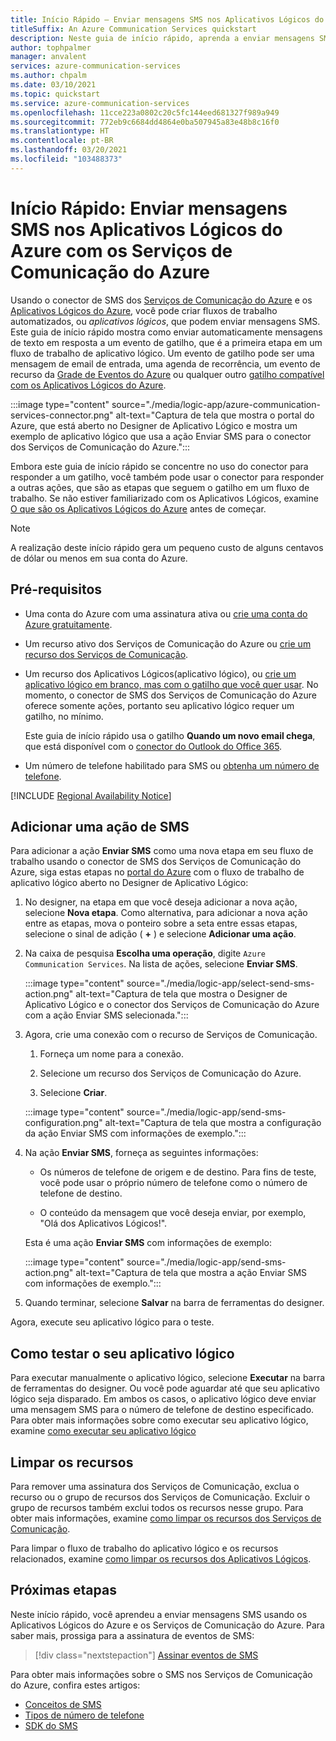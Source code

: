```yaml
---
title: Início Rápido – Enviar mensagens SMS nos Aplicativos Lógicos do Azure usando os Serviços de Comunicação do Azure
titleSuffix: An Azure Communication Services quickstart
description: Neste guia de início rápido, aprenda a enviar mensagens SMS nos fluxos de trabalho dos Aplicativos Lógicos do Azure usando o conector dos Serviços de Comunicação do Azure.
author: tophpalmer
manager: anvalent
services: azure-communication-services
ms.author: chpalm
ms.date: 03/10/2021
ms.topic: quickstart
ms.service: azure-communication-services
ms.openlocfilehash: 11cce223a0802c20c5fc144eed681327f989a949
ms.sourcegitcommit: 772eb9c6684dd4864e0ba507945a83e48b8c16f0
ms.translationtype: HT
ms.contentlocale: pt-BR
ms.lasthandoff: 03/20/2021
ms.locfileid: "103488373"
---
```

# <a name="quickstart-send-sms-messages-in-azure-logic-apps-with-azure-communication-services"></a>Início Rápido: Enviar mensagens SMS nos Aplicativos Lógicos do Azure com os Serviços de Comunicação do Azure

Usando o conector de SMS dos [Serviços de Comunicação do Azure](../../overview.md) e os [Aplicativos Lógicos do Azure](../../../logic-apps/logic-apps-overview.md), você pode criar fluxos de trabalho automatizados, ou *aplicativos lógicos*, que podem enviar mensagens SMS. Este guia de início rápido mostra como enviar automaticamente mensagens de texto em resposta a um evento de gatilho, que é a primeira etapa em um fluxo de trabalho de aplicativo lógico. Um evento de gatilho pode ser uma mensagem de email de entrada, uma agenda de recorrência, um evento de recurso da [Grade de Eventos do Azure](../../../event-grid/overview.md) ou qualquer outro [gatilho compatível com os Aplicativos Lógicos do Azure](/connectors/connector-reference/connector-reference-logicapps-connectors).

:::image type="content" source="./media/logic-app/azure-communication-services-connector.png" alt-text="Captura de tela que mostra o portal do Azure, que está aberto no Designer de Aplicativo Lógico e mostra um exemplo de aplicativo lógico que usa a ação Enviar SMS para o conector dos Serviços de Comunicação do Azure.":::

Embora este guia de início rápido se concentre no uso do conector para responder a um gatilho, você também pode usar o conector para responder a outras ações, que são as etapas que seguem o gatilho em um fluxo de trabalho. Se não estiver familiarizado com os Aplicativos Lógicos, examine [O que são os Aplicativos Lógicos do Azure](../../../logic-apps/logic-apps-overview.md) antes de começar.

> [!NOTE]
> A realização deste início rápido gera um pequeno custo de alguns centavos de dólar ou menos em sua conta do Azure.

## <a name="prerequisites"></a>Pré-requisitos

- Uma conta do Azure com uma assinatura ativa ou [crie uma conta do Azure gratuitamente](https://azure.microsoft.com/free/?WT.mc_id=A261C142F).

- Um recurso ativo dos Serviços de Comunicação do Azure ou [crie um recurso dos Serviços de Comunicação](../create-communication-resource.md).

- Um recurso dos Aplicativos Lógicos(aplicativo lógico), ou [crie um aplicativo lógico em branco, mas com o gatilho que você quer usar](../../../logic-apps/quickstart-create-first-logic-app-workflow.md). No momento, o conector de SMS dos Serviços de Comunicação do Azure oferece somente ações, portanto seu aplicativo lógico requer um gatilho, no mínimo.

  Este guia de início rápido usa o gatilho **Quando um novo email chega**, que está disponível com o [conector do Outlook do Office 365](/connectors/office365/).

- Um número de telefone habilitado para SMS ou [obtenha um número de telefone](./get-phone-number.md).

[!INCLUDE [Regional Availability Notice](../../includes/regional-availability-include.md)]

## <a name="add-an-sms-action"></a>Adicionar uma ação de SMS

Para adicionar a ação **Enviar SMS** como uma nova etapa em seu fluxo de trabalho usando o conector de SMS dos Serviços de Comunicação do Azure, siga estas etapas no [portal do Azure](https://portal.azure.com) com o fluxo de trabalho de aplicativo lógico aberto no Designer de Aplicativo Lógico:

1. No designer, na etapa em que você deseja adicionar a nova ação, selecione **Nova etapa**. Como alternativa, para adicionar a nova ação entre as etapas, mova o ponteiro sobre a seta entre essas etapas, selecione o sinal de adição ( **+** ) e selecione **Adicionar uma ação**.

1. Na caixa de pesquisa **Escolha uma operação**, digite `Azure Communication Services`. Na lista de ações, selecione **Enviar SMS**.

   :::image type="content" source="./media/logic-app/select-send-sms-action.png" alt-text="Captura de tela que mostra o Designer de Aplicativo Lógico e o conector dos Serviços de Comunicação do Azure com a ação Enviar SMS selecionada.":::

1. Agora, crie uma conexão com o recurso de Serviços de Comunicação.

   1. Forneça um nome para a conexão.

   1. Selecione um recurso dos Serviços de Comunicação do Azure.

   1. Selecione **Criar**.

   :::image type="content" source="./media/logic-app/send-sms-configuration.png" alt-text="Captura de tela que mostra a configuração da ação Enviar SMS com informações de exemplo.":::

1. Na ação **Enviar SMS**, forneça as seguintes informações: 

   * Os números de telefone de origem e de destino. Para fins de teste, você pode usar o próprio número de telefone como o número de telefone de destino.

   * O conteúdo da mensagem que você deseja enviar, por exemplo, "Olá dos Aplicativos Lógicos!".

   Esta é uma ação **Enviar SMS** com informações de exemplo:

   :::image type="content" source="./media/logic-app/send-sms-action.png" alt-text="Captura de tela que mostra a ação Enviar SMS com informações de exemplo.":::

1. Quando terminar, selecione **Salvar** na barra de ferramentas do designer.

Agora, execute seu aplicativo lógico para o teste.

## <a name="test-your-logic-app"></a>Como testar o seu aplicativo lógico

Para executar manualmente o aplicativo lógico, selecione **Executar** na barra de ferramentas do designer. Ou você pode aguardar até que seu aplicativo lógico seja disparado. Em ambos os casos, o aplicativo lógico deve enviar uma mensagem SMS para o número de telefone de destino especificado. Para obter mais informações sobre como executar seu aplicativo lógico, examine [como executar seu aplicativo lógico](../../../logic-apps/quickstart-create-first-logic-app-workflow.md#run-your-logic-app)

## <a name="clean-up-resources"></a>Limpar os recursos

Para remover uma assinatura dos Serviços de Comunicação, exclua o recurso ou o grupo de recursos dos Serviços de Comunicação. Excluir o grupo de recursos também exclui todos os recursos nesse grupo. Para obter mais informações, examine [como limpar os recursos dos Serviços de Comunicação](../create-communication-resource.md#clean-up-resources).

Para limpar o fluxo de trabalho do aplicativo lógico e os recursos relacionados, examine [como limpar os recursos dos Aplicativos Lógicos](../../../logic-apps/quickstart-create-first-logic-app-workflow.md#clean-up-resources).

## <a name="next-steps"></a>Próximas etapas

Neste início rápido, você aprendeu a enviar mensagens SMS usando os Aplicativos Lógicos do Azure e os Serviços de Comunicação do Azure. Para saber mais, prossiga para a assinatura de eventos de SMS:

> [!div class="nextstepaction"]
> [Assinar eventos de SMS](./handle-sms-events.md)

Para obter mais informações sobre o SMS nos Serviços de Comunicação do Azure, confira estes artigos:

- [Conceitos de SMS](../../concepts/telephony-sms/concepts.md)
- [Tipos de número de telefone](../../concepts/telephony-sms/plan-solution.md)
- [SDK do SMS](../../concepts/telephony-sms/sdk-features.md)

